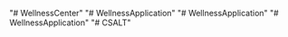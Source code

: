 "# WellnessCenter" 
"# WellnessApplication" 
"# WellnessApplication" 
"# WellnessApplication" 
"# CSALT" 
